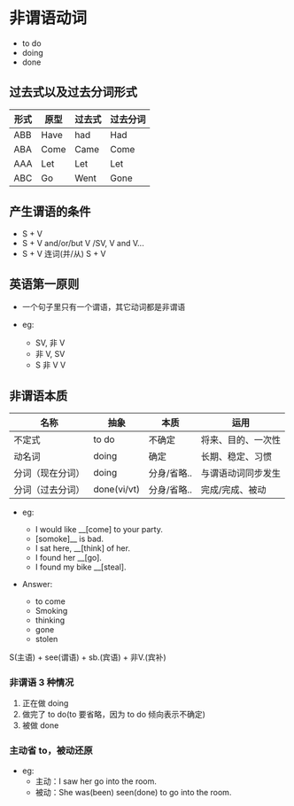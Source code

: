 # 非谓语动词

- to do
- doing
- done


## 过去式以及过去分词形式

| 形式 | 原型 | 过去式 | 过去分词 |
| --- | --- | --- | --- |
| ABB | Have | had | Had |
| ABA | Come | Came | Come |
| AAA | Let | Let | Let |
| ABC | Go | Went | Gone |

## 产生谓语的条件
- S + V
- S + V and/or/but V /SV, V and V...
- S + V 连词(并/从) S + V

## 英语第一原则
- 一个句子里只有一个谓语，其它动词都是非谓语

- eg:
  - SV, 非 V
  - 非 V, SV
  - S 非 V V

## 非谓语本质

| 名称 | 抽象 | 本质 | 运用 |
| --- | --- | --- | --- |
| 不定式 | to do | 不确定 | 将来、目的、一次性 |
| 动名词 | doing | 确定 | 长期、稳定、习惯 |
| 分词（现在分词） | doing | 分身/省略.. | 与谓语动词同步发生 |
| 分词（过去分词） | done(vi/vt) | 分身/省略.. | 完成/完成、被动 |


- eg:
  - I would like __[come] to your party.
  - [somoke]__ is bad.
  - I sat here, __[think] of her.
  - I found her __[go].
  - I found my bike __[steal].

- Answer:
  - to come
  - Smoking
  - thinking
  - gone
  - stolen


S(主语) + see(谓语) + sb.(宾语) + 非V.(宾补)
### 非谓语 3 种情况
1. 正在做 doing
2. 做完了 to do(to 要省略，因为 to do 倾向表示不确定)
3. 被做 done

### 主动省 to，被动还原

- eg:
  - 主动：I saw her go into the room.
  - 被动：She was(been) seen(done) to go into the room.
